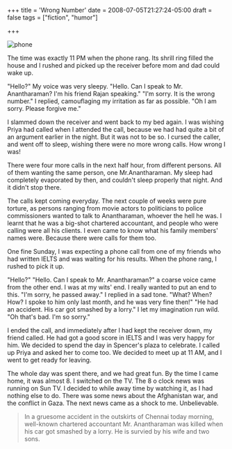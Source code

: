 +++
title = 'Wrong Number'
date = 2008-07-05T21:27:24-05:00
draft = false
tags = ["fiction", "humor"]

+++

![phone](/../../img//wrong-number.jpg)

The time was exactly 11 PM when the phone rang. Its shrill ring filled the house and I rushed and picked up the receiver before mom and dad could wake up.

"Hello?" My voice was very sleepy.
"Hello. Can I speak to Mr. Anantharaman? I'm his friend Rajan speaking."
"I'm sorry. It is the wrong number." I replied, camouflaging my irritation as far as possible.
"Oh I am sorry. Please forgive me."

I slammed down the receiver and went back to my bed again. I was wishing Priya had called when I attended the call, because we had had quite a bit of an argument earlier in the night. But it was not to be so. I cursed the caller, and went off to sleep, wishing there were no more wrong calls. How wrong I was!

There were four more calls in the next half hour, from different persons. All of them wanting the same person, one Mr.Anantharaman. My sleep had completely evaporated by then, and couldn't sleep properly that night. And it didn't stop there.

The calls kept coming everyday. The next couple of weeks were pure torture, as persons ranging from movie actors to politicians to police commissioners wanted to talk to Anantharaman, whoever the hell he was. I learnt that he was a big-shot chartered accountant, and people who were calling were all his clients. I even came to know what his family members' names were. Because there were calls for them too.

One fine Sunday, I was expecting a phone call from one of my friends who had written IELTS and was waiting for his results. When the phone rang, I rushed to pick it up.

"Hello?"
"Hello. Can I speak to Mr. Anantharaman?" a coarse voice came from the other end.
I was at my wits' end. I really wanted to put an end to this.
"I'm sorry, he passed away." I replied in a sad tone.
"What? When? How? I spoke to him only last month, and he was very fine then!"
"He had an accident. His car got smashed by a lorry." I let my imagination run wild.
"Oh that's bad. I'm so sorry."

I ended the call, and immediately after I had kept the receiver down, my friend called. He had got a good score in IELTS and I was very happy for him. We decided to spend the day in Spencer's plaza to celebrate. I called up Priya and asked her to come too. We decided to meet up at 11 AM, and I went to get ready for leaving.

The whole day was spent there, and we had great fun. By the time I came home, it was almost 8. I switched on the TV. The 8 o clock news was running on Sun TV. I decided to while away time by watching it, as I had nothing else to do. There was some news about the Afghanistan war, and the conflict in Gaza. The next news came as a shock to me. Unbelievable.

>In a gruesome accident in the outskirts of Chennai today morning, well-known chartered accountant Mr. Anantharaman was killed when his car got smashed by a lorry. He is survied by his wife and two sons.